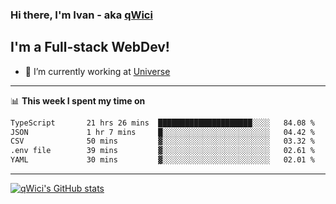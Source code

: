 ### Hi there, I'm Ivan - aka [qWici][website]

## I'm a Full-stack WebDev!
- 🔭 I’m currently working at [Universe][universe]

---

📊 **This week I spent my time on**
<!--START_SECTION:waka-->

```txt
TypeScript       21 hrs 26 mins  █████████████████████░░░░   84.08 %
JSON             1 hr 7 mins     █░░░░░░░░░░░░░░░░░░░░░░░░   04.42 %
CSV              50 mins         ▓░░░░░░░░░░░░░░░░░░░░░░░░   03.32 %
.env file        39 mins         ▓░░░░░░░░░░░░░░░░░░░░░░░░   02.61 %
YAML             30 mins         ▓░░░░░░░░░░░░░░░░░░░░░░░░   02.01 %
```

<!--END_SECTION:waka-->

---

[![qWici's GitHub stats](https://github-readme-stats.vercel.app/api?username=qWici)](https://github.com/qWici/github-readme-stats)

[website]: https://devkucher.com
[twitter]: https://twitter.com/KucherDev
[linkedin]: https://www.linkedin.com/in/ivankucher
[universe]: https://universeapps.limited

